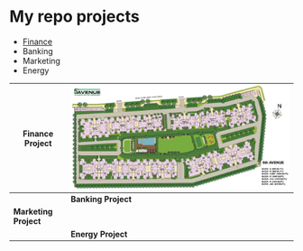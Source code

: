 # My repo projects
- [Finance](https://github.com/abhisheklohiya28/projects/tree/master/finance-project "Finance")
- Banking
- Marketing	
- Energy

|  Finance Project | [![](https://raw.githubusercontent.com/abhisheklohiya28/projects/master/image/5th-Avenue.jpg)](https://raw.githubusercontent.com/abhisheklohiya28/projects/master/image/5th-Avenue.jpg)  |
| -- | -- |
|   |  **Banking Project** |
|  **Marketing Project** |   |
|   |   **Energy Project**|


